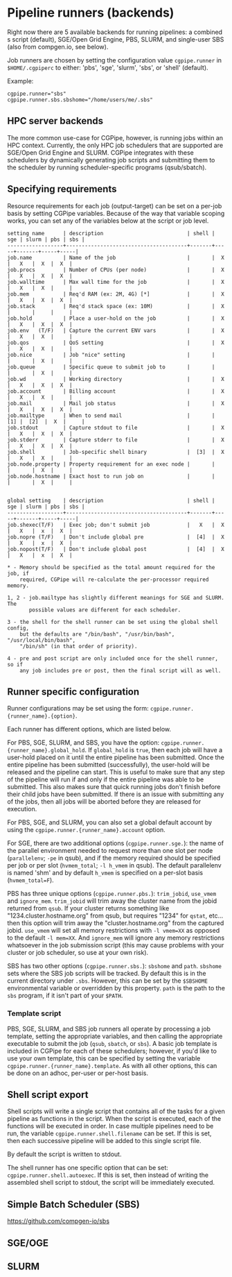 
# Pipeline runners (backends)
Right now there are 5 available backends for running pipelines: a combined s
script (default), SGE/Open Grid Engine, PBS, SLURM, and single-user SBS 
(also from compgen.io, see below).

Job runners are chosen by setting the configuration value `cgpipe.runner` in
`$HOME/.cgpiperc` to either: 'pbs', 'sge', 'slurm', 'sbs', or 'shell' (default).

Example:

    cgpipe.runner="sbs"
    cgpipe.runner.sbs.sbshome="/home/users/me/.sbs"


## HPC server backends
The more common use-case for CGPipe, however, is running jobs within an HPC
context. Currently, the only HPC job schedulers that are supported are SGE/Open
Grid Engine and SLURM. CGPipe integrates with these schedulers by dynamically
generating job scripts and submitting them to the scheduler by running
scheduler-specific programs (qsub/sbatch).

## Specifying requirements
Resource requirements for each job (output-target) can be set on a per-job
basis by setting CGPipe variables. Because of the way that variable scoping
works, you can set any of the variables below at the script or job level.


    setting name      | description                           | shell | sge | slurm | pbs | sbs |
    ------------------+---------------------------------------+-------+-----+-------+-----+-----|
    job.name          | Name of the job                       |       |  X  |   X   |  X  |  X  |
    job.procs         | Number of CPUs (per node)             |       |  X  |   X   |  X  |  X  |
    job.walltime      | Max wall time for the job             |       |  X  |   X   |  X  |     |
    job.mem           | Req'd RAM (ex: 2M, 4G) [*]            |       |  X  |   X   |  X  |  X  |
    job.stack         | Req'd stack space (ex: 10M)           |       |  X  |       |     |     |
    job.hold          | Place a user-hold on the job          |       |  X  |   X   |  X  |  X  |
    job.env   (T/F)   | Capture the current ENV vars          |       |  X  |   X   |  X  |     |
    job.qos           | QoS setting                           |       |  X  |   X   |  X  |     |
    job.nice          | Job "nice" setting                    |       |     |       |  X  |     |
    job.queue         | Specific queue to submit job to       |       |     |       |  X  |     |
    job.wd            | Working directory                     |       |  X  |   X   |  X  |  X  |
    job.account       | Billing account                       |       |  X  |   X   |  X  |     |
    job.mail          | Mail job status                       |       |  X  |   X   |  X  |  X  |
    job.mailtype      | When to send mail                     |       | [1] |  [2]  |  X  |     |
    job.stdout        | Capture stdout to file                |       |  X  |   X   |  X  |  X  |
    job.stderr        | Capture stderr to file                |       |  X  |   X   |  X  |  X  |
    job.shell         | Job-specific shell binary             |  [3]  |  X  |   X   |  X  |     |
    job.node.property | Property requirement for an exec node |       |     |       |  X  |     |
    job.node.hostname | Exact host to run job on              |       |     |       |  X  |     |

     
    global setting    | description                           | shell | sge | slurm | pbs | sbs |
    ------------------+---------------------------------------+-------+-----+-------+-----+-----|
    job.shexec(T/F)   | Exec job; don't submit job            |   X   |  X  |   X   |  x  |  X  |
    job.nopre (T/F)   | Don't include global pre              |  [4]  |  X  |   X   |  x  |  X  |
    job.nopost(T/F)   | Don't include global post             |  [4]  |  X  |   X   |  x  |  X  |

    * - Memory should be specified as the total amount required for the job, if
        required, CGPipe will re-calculate the per-processor required memory.
    
    1, 2 - job.mailtype has slightly different meanings for SGE and SLURM. The
           possible values are different for each scheduler.

    3 - the shell for the shell runner can be set using the global shell config,
        but the defaults are "/bin/bash", "/usr/bin/bash", "/usr/local/bin/bash", 
        "/bin/sh" (in that order of priority).

    4 - pre and post script are only included once for the shell runner, so if
        any job includes pre or post, then the final script will as well.

## Runner specific configuration

Runner configurations may be set using the form: `cgpipe.runner.{runner_name}.{option}`.

Each runner has different options, which are listed below.

For PBS, SGE, SLURM, and SBS, you have the option: `cgpipe.runner.{runner_name}.global_hold`. If 
`global_hold` is `true`, then each job will have a user-hold placed on it until
the entire pipeline has been submitted. Once the entire pipeline has been 
submitted (successfully), the user-hold will be released and the pipeline can 
start. This is useful to make sure that any step of the pipeline will run if 
and only if the entire pipeline was able to be submitted. This also makes sure 
that quick running jobs don't finish before their child jobs have been submitted. 
If there is an issue with submitting any of the jobs, then all jobs will be aborted
before they are released for execution.

For PBS, SGE, and SLURM, you can also set a global default account by using the
`cgpipe.runner.{runner_name}.account` option.

For SGE, there are two additional options (`cgpipe.runner.sge.`): the name of the parallel
environment needed to request more than one slot per node (`parallelenv`;
`-pe` in qsub), and if the memory required should be specified per job or per
slot (`hvmem_total`; `-l h_vmem` in qsub). The default parallelenv is named
'shm' and by default `h_vmem` is specified on a per-slot basis
(`hvmem_total=F`).

PBS has three unique options (`cgpipe.runner.pbs.`): `trim_jobid`, `use_vmem` and `ignore_mem`.
`trim_jobid` will trim away the cluster name from the jobid returned from `qsub`. If your cluster
returns something like "1234.cluster.hostname.org" from qsub, but requires "1234" for `qstat`, etc...
then this option will trim away the "cluster.hostname.org" from the captured jobid. `use_vmem` will 
set all memory restrictions with `-l vmem=XX` as opposed to the default `-l mem=XX`. And `ignore_mem`
will ignore any memory restrictions whatsoever in the job submission script (this may cause
problems with your cluster or job scheduler, so use at your own risk).

SBS has two other options (`cgpipe.runner.sbs.`): `sbshome` and `path`. `sbshome` sets where
the SBS job scripts will be tracked. By default this is in the current directory under `.sbs`. However,
this can be set by the `$SBSHOME` environmental variable or overridden by this property. `path` is 
the path to the `sbs` program, if it isn't part of your `$PATH`. 


### Template script

PBS, SGE, SLURM, and SBS job runners all operate by processing a job template,
setting the appropriate variables, and then calling the appropriate executable
to submit the job (`qsub`, `sbatch`, or `sbs`). A basic job template is included
in CGPipe for each of these schedulers; however, if you'd like to use your own
template, this can be specified by setting the variable `cgpipe.runner.{runner_name}.template`.
As with all other options, this can be done on an adhoc, per-user or per-host basis. 

## Shell script export

Shell scripts will write a single script that contains all of the tasks for a given 
pipeline as functions in the script. When the script is executed, each of the  functions
will be executed in order. In case multiple pipelines need to be run, the variable `cgpipe.runner.shell.filename` 
can be set. If this is set, then each successive pipeline will be added to this single
script file.

By default the script is written to stdout. 

The shell runner has one specific option that can be set: `cgpipe.runner.shell.autoexec`. If this
is set, then instead of writing the assembled shell script to stdout, the 
script will be immediately executed.


## Simple Batch Scheduler (SBS)

https://github.com/compgen-io/sbs

## SGE/OGE

## SLURM
